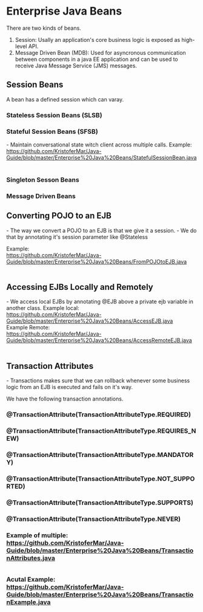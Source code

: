 <h1>Enterprise Java Beans</h1>

There are two kinds of beans. <br>
1. Session: Usally an application's core business logic is exposed as high-level API.<br>
2. Message Driven Bean (MDB): Used for asyncronous communication between components in a java EE application and can be used to receive Java Message Service (JMS) messages. <br>

<h2>Session Beans</h2>
A bean has a defined session which can varay. <br>

<h3>Stateless Session Beans (SLSB)</h3>

<h3>Stateful Session Beans (SFSB)</h3>
- Maintain conversational state witch client across multiple calls.
Example: <br> 
<a href="https://github.com/KristoferMar/Java-Guide/blob/master/Enterprise%20Java%20Beans/StatefulSessionBean.java" target="_blank">https://github.com/KristoferMar/Java-Guide/blob/master/Enterprise%20Java%20Beans/StatefulSessionBean.java</a><br><br>

<h3>Singleton Sesson Beans</h3>

<h3>Message Driven Beans</h3>

<h2>Converting POJO to an EJB</h2>
- The way we convert a POJO to an EJB is that we give it a session.
- We do that by annotating it's session parameter like @Stateless

Example: <br>
<a href="https://github.com/KristoferMar/Java-Guide/blob/master/Enterprise%20Java%20Beans/FromPOJOtoEJB.java" target="_blank">https://github.com/KristoferMar/Java-Guide/blob/master/Enterprise%20Java%20Beans/FromPOJOtoEJB.java</a><br><br>

<h2>Accessing EJBs Locally and Remotely</h2>
- We access local EJBs by annotating @EJB above a private ejb variable in another class.
Example local: <br>
<a href="https://github.com/KristoferMar/Java-Guide/blob/master/Enterprise%20Java%20Beans/AccessEJB.java" target="_blank">https://github.com/KristoferMar/Java-Guide/blob/master/Enterprise%20Java%20Beans/AccessEJB.java</a><br>
Example Remote: <br>
<a href="https://github.com/KristoferMar/Java-Guide/blob/master/Enterprise%20Java%20Beans/AccessRemoteEJB.java" target="_blank">https://github.com/KristoferMar/Java-Guide/blob/master/Enterprise%20Java%20Beans/AccessRemoteEJB.java</a><br><br>


<h2>Transaction Attributes</h2>
- Transactions makes sure that we can rollback whenever some business logic from an EJB is executed and fails on it's way. 

We have the following transaction annotations. <br>
<h3>@TransactionAttribute(TransactionAttributeType.REQUIRED)<h3>
<h3>@TransactionAttribute(TransactionAttributeType.REQUIRES_NEW)<h3>
<h3>@TransactionAttribute(TransactionAttributeType.MANDATORY)<h3>
<h3>@TransactionAttribute(TransactionAttributeType.NOT_SUPPORTED)<h3>
<h3>@TransactionAttribute(TransactionAttributeType.SUPPORTS)<h3>
<h3>@TransactionAttribute(TransactionAttributeType.NEVER)<h3>

Example of multiple: <br>
<a href="https://github.com/KristoferMar/Java-Guide/blob/master/Enterprise%20Java%20Beans/TransactionAttributes.java" target="_blank">https://github.com/KristoferMar/Java-Guide/blob/master/Enterprise%20Java%20Beans/TransactionAttributes.java</a><br><br>

Acutal Example:<br>
<a href="https://github.com/KristoferMar/Java-Guide/blob/master/Enterprise%20Java%20Beans/TransactionExample.java" target="_blank">https://github.com/KristoferMar/Java-Guide/blob/master/Enterprise%20Java%20Beans/TransactionExample.java</a><br><br>
